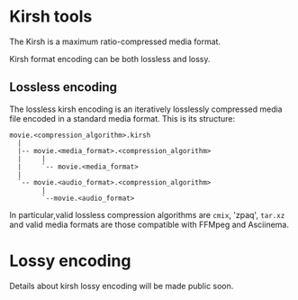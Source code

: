 # Kirsh tools

The Kirsh is a maximum ratio-compressed
media format.

Kirsh format encoding can be both
lossless and lossy.

## Lossless encoding

The lossless kirsh encoding is an iteratively
losslessly compressed media file
encoded in a standard media format.
This is its structure:

```
movie.<compression_algorithm>.kirsh
  |
  |-- movie.<media_format>.<compression_algorithm>
  |     |
  |     `-- movie.<media_format>
  |
  `-- movie.<audio_format>.<compression_algorithm>
        |
        `--movie.<audio_format>
```

In particular,valid lossless compression algorithms are
`cmix`, 'zpaq', `tar.xz` and valid media formats are those
compatible with FFMpeg and Asciinema.

# Lossy encoding

Details about kirsh lossy encoding will be
made public soon.
